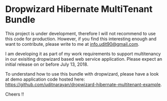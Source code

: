 # Dropwizard Hibernate MultiTenant Bundle

This project is under development, therefore I will not recommend to use this code for production. However, if you find this interesting enough and want to contribute, please write to me at info.udit90@gmail.com.

I am developing it as part of my work requirements to support multitenancy in our exisiting dropwizard based web service application. Please expect an initial release on or before July 13, 2018.

To understand how to use this bundle with dropwizard, please have a look at demo application code hosted here: https://github.com/uditnarayan/dropwizard-hibernate-multitenant-example.

Cheers !!
